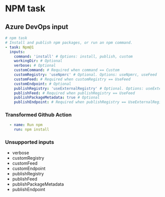 # NPM task

## Azure DevOps input

```yaml
# npm task
# Install and publish npm packages, or run an npm command.
- task: Npm@1
  inputs:
    command: 'install' # Options: install, publish, custom
    workingDir: # Optional
    verbose: # Optional
    customCommand: # Required when command == Custom
    customRegistry: 'useNpmrc' # Optional. Options: useNpmrc, useFeed
    customFeed: # Required when customRegistry == UseFeed
    customEndpoint: # Optional
    publishRegistry: 'useExternalRegistry' # Optional. Options: useExternalRegistry, useFeed
    publishFeed: # Required when publishRegistry == UseFeed
    publishPackageMetadata: true # Optional
    publishEndpoint: # Required when publishRegistry == UseExternalRegistry
```

### Transformed Github Action

```yaml
  - name: Run npm
    run: npm install
```

### Unsupported inputs

- verbose
- customRegistry
- customFeed
- customEndpoint
- publishRegistry
- publishFeed
- publishPackageMetadata
- publishEndpoint
